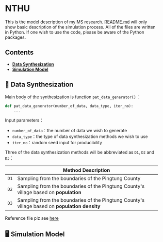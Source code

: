 # NTHU
This is the model description of my MS research. [README.md](README.md) will only show basic description of the simulation process. All of the files are written in Python. If one wish to use the code, please be aware of the Python packages.

## Contents
- [**Data Synthesization**](#data_synthesization)
- [**Simulation Model**](#model)

<h2 id="data_synthesization">💾 Data Synthesization</h2>

Main body of the synthesization is function `pat_data_generator()`：

```python
def pat_data_generator(number_of_data, data_type, iter_no):
    ...
```
Input parameters：
- `number_of_data`：the number of data we wish to generate
- `data_type`：the type of data synthesization methods we wish to use
- `iter_no`：random seed input for producibility

Three of the data synthesization methods will be abbreviated as `D1`, `D2` and `D3`：

| |**Method Description**|
| --- | --- |
|`D1` |Sampling from the boundaries of the Pingtung County|
|`D2` |Sampling from the boundaries of the Pingtung County's village based on **population**|
|`D3` |Sampling from the boundaries of the Pingtung County's village based on **population density**|

Reference file plz see [here](/data_synthesis_storage.ipynb)

<h2 id="model">🖥 Simulation Model</h2>
